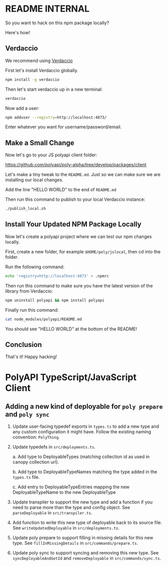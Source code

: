 # README INTERNAL

So you want to hack on this npm package locally?

Here's how!

## Verdaccio

We recommend using [Verdaccio](https://verdaccio.org/)

First let's install Verdaccio globally.

```bash
npm install -g verdaccio
```

Then let's start verdaccio up in a new terminal:

```bash
verdaccio
```

Now add a user:

```bash
npm adduser --registry=http://localhost:4873/
```

Enter whatever you want for username/password/email.

## Make a Small Change

Now let's go to your JS polyapi client folder:

https://github.com/polyapi/poly-alpha/tree/develop/packages/client

Let's make a tiny tweak to the `README.md`. Just so we can make sure we are installing our local changes.

Add the line "HELLO WORLD" to the end of `README.md`

Then run this command to publish to your local Verdaccio instance:

```bash
./publish_local.sh
```

## Install Your Updated NPM Package Locally

Now let's create a polyapi project where we can test our npm changes locally.

First, create a new folder, for example `$HOME/poly/jslocal`, then cd into the folder.

Run the following command:

```bash
echo 'registry=http://localhost:4873' > .npmrc
```

Then run this command to make sure you have the latest version of the library from Verdaccio:

```bash
npm uninstall polyapi && npm install polyapi
```

Finally run this command:

```bash
cat node_modules/polyapi/README.md
```

You should see "HELLO WORLD" at the bottom of the README!

## Conclusion

That's it! Happy hacking!

# PolyAPI TypeScript/JavaScript Client

## Adding a new kind of deployable for `poly prepare` and `poly sync`

1. Update user-facing typedef exports in `types.ts` to add a new type and any custom configuration it might have. Follow the existing naming convention: `PolyThing`.

2. Update typedefs in `src/deployments.ts`.

   a. Add type to DeployableTypes (matching collection id as used in canopy collection url).

   b. Add type to DeployableTypeNames matching the type added in the `types.ts` file.

   c. Add entry to DeployableTypeEntries mapping the new DeployableTypeName to the new DeployableType

3. Update transpiler to support the new type and add a function if you need to parse more than the type and config object. See `parseDeployable` in `src/transpiler.ts`.

4. Add function to write this new type of deployable back to its source file. See `writeUpdatedDeployable` in `src/deployments.ts`.

5. Update poly prepare to support filling in missing details for this new type. See `fillInMissingDetails` in `src/commands/prepare.ts`.

6. Update poly sync to support syncing and removing this new type. See `syncDeployableAndGetId` and `removeDeployable`  in `src/commands/sync.ts`.